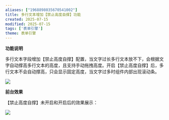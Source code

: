 ```yaml
---
aliases: ["1968898035670541002"]
title: 多行文本增加【禁止高度自撑】功能
created: 2025-07-15
modified: 2025-07-15
tags: ['表单引擎']
theme: 表单引擎
---
```


**功能说明**

多行文本字段增加【禁止高度自撑】配置，当文字过长多行文本放不下，会根据文字自动撑高多行文本的高度，且支持手动拖拽高度。开启【禁止高度自撑】后，多行文本不会自动撑高，只会显示固定高度，当文字过多时组件内部出现滚动条。

![](6e1d84016c6a4b25c375d94eed813ec1.jpg)

**前台效果**

【禁止高度自撑】未开启和开启后的效果展示：

![](b2f93f9674c24ccf138fae89cadb52d4.jpg)